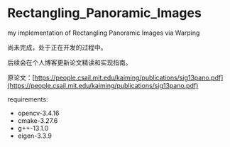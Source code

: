 # Rectangling_Panoramic_Images
my implementation of Rectangling Panoramic Images via Warping

尚未完成，处于正在开发的过程中。

后续会在个人博客更新论文精读和实现指南。

原论文：[https://people.csail.mit.edu/kaiming/publications/sig13pano.pdf](https://people.csail.mit.edu/kaiming/publications/sig13pano.pdf)

requirements:
- opencv-3.4.16
- cmake-3.27.6
- g++-13.1.0
- eigen-3.3.9
